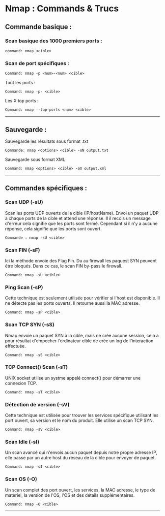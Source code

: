 # Nmap : Commands & Trucs
## Commande basique :
### Scan basique des 1000 premiers ports :

    command: nmap <cible>

### Scan de port spécifiques :

    Command: nmap -p <num>-<num> <cible>
    
Tout les ports :

    Command: nmap -p- <cible>

Les X top ports :

    Command: nmap --top-ports <num> <cible>
_____________________
## Sauvegarde :

Sauvegarde les résultats sous format .txt

    Commande: nmap <options> <cible> -oN output.txt
Sauvegarde sous format XML

    Command: nmap <options> <cible> -oX output.xml
_____________________
## Commandes spécifiques :
### Scan UDP (-sU)

Scan les ports UDP ouverts de la cible (IP/hostName). Envoi un paquet UDP à chaque ports de la cible et attend une réponse. Il il recois un message d'erreur cela signifie que les ports sont fermé. Cependant si il n'y a aucune réponse, cela signifie que les ports sont ouvert.

    Commande : nmap -sU <cible>

### Scan FIN (-sF)

Ici la méthode envoie des Flag Fin. Du au firewall les paquest SYN peuvent être bloqués. Dans ce cas, le scan FIN by-pass le firewall.

    Command: nmap -sU <cible>

### Ping Scan (-sP)

Cette technique est seulement utilisée pour vérifier si l'host est disponible. Il ne détecte pas les ports ouverts. Il retourne aussi la MAC adresse. 

    Command: nmap -sP <cible>

### Scan TCP SYN (-sS)

Nmap envoie un paquet SYN à la cible, mais ne crée aucune session, cela a pour résultat d'empecher l'ordinateur cible de crée un log de l'interaction effectuée.

    Command: nmap -sS <cible>

### TCP Connect() Scan (-sT)

UNIX socket utilise un systme appelé connect() pour démarrer une connexion TCP.

    Command: nmap -sT <cible>

### Détection de version (-sV)

Cette technique est utilisée pour trouver les services spécifique utilisant les port ouvert, sa version et le nom du produit. Elle utilise un scan TCP SYN.

    Command: nmap -sV <cible>

### Scan Idle (-sI)

Un scan avancé qui n'envois aucun paquet depuis notre propre adresse IP, elle passe par un autre host du réseau de la cible pour envoyer de paquet.

    Command: nmap -sI <cible>

### Scan OS (-O)

Un scan complet des port ouvert, les services, la MAC adresse, le type de materiel, la version de l'OS, l'OS et des détails supplémentaires.

    Command: nmap -O <cible>
______________________


